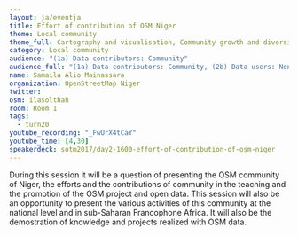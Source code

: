 ```yaml
---
layout: ja/eventja
title: Effort of contribution of OSM Niger
theme: Local community
theme_full: Cartography and visualisation, Community growth and diversity, outreach, Contribution & data collection, Education, Local community
category: Local community
audience: "(1a) Data contributors: Community"
audience_full: "(1a) Data contributors: Community, (2b) Data users: Non-profit and public service, (2c) Data users: Personal"
name: Samaila Alio Mainassara
organization: OpenStreetMap Niger
twitter:
osm: ilasolthah
room: Room 1
tags:
  - turn20
youtube_recording: "_FwUrX4tCaY"
youtube_time: [4,30]
speakerdeck: sotm2017/day2-1600-effort-of-contribution-of-osm-niger
---
```

During this session it will be a question of presenting the OSM community of Niger, the efforts and the contributions of community in the teaching and the promotion of the OSM project and  open data. This session will also be an opportunity to present the various activities of this community at the national level and in sub-Saharan Francophone Africa.
It will also be the demostration of knowledge and projects realized with OSM data.

